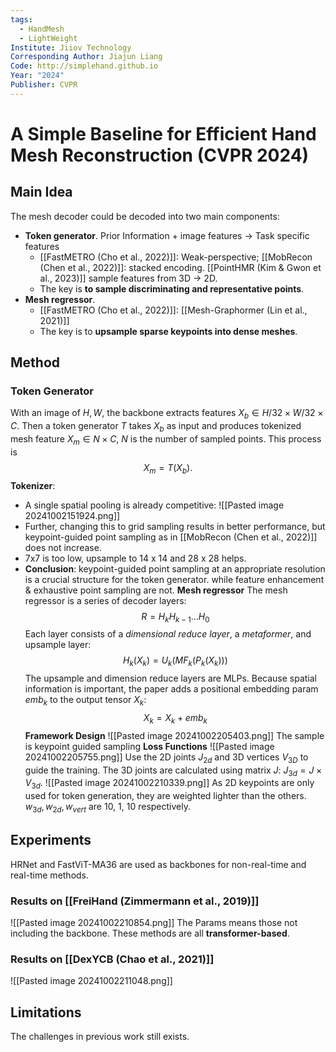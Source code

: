 ```yaml
---
tags:
  - HandMesh
  - LightWeight
Institute: Jiiov Technology
Corresponding Author: Jiajun Liang
Code: http://simplehand.github.io
Year: "2024"
Publisher: CVPR
---
```

# A Simple Baseline for Efficient Hand Mesh Reconstruction (CVPR 2024)

## Main Idea
The mesh decoder could be decoded into two main components:
* **Token generator**. Prior Information + image features -> Task specific features
	* [[FastMETRO (Cho et al., 2022)]]: Weak-perspective; [[MobRecon (Chen et al., 2022)]]: stacked encoding. [[PointHMR (Kim & Gwon et al., 2023)]] sample features from 3D -> 2D.
	* The key is **to sample discriminating and representative points**.
* **Mesh regressor**.
	* [[FastMETRO (Cho et al., 2022)]]: [[Mesh-Graphormer (Lin et al., 2021)]]
	* The key is to **upsample sparse keypoints into dense meshes**.
## Method
### Token Generator
With an image of ${H, W}$, the backbone extracts features $X_b\in H/32 \times W/32 \times C$. Then a token generator $T$ takes $X_b$ as input and produces tokenized mesh feature $X_m\in N\times C$, $N$ is the number of sampled points. This process is 
$$
	X_m=T(X_b).
$$
**Tokenizer**: 
* A single spatial pooling is already competitive:
![[Pasted image 20241002151924.png]]
* Further, changing this to grid sampling results in better performance, but keypoint-guided point sampling as in [[MobRecon (Chen et al., 2022)]] does not increase.
* 7x7 is too low, upsample to 14 x 14 and 28 x 28 helps.
* **Conclusion**: keypoint-guided point sampling at an appropriate resolution is a crucial structure for the token generator. while feature enhancement & exhaustive point sampling are not.
**Mesh regressor**
The mesh regressor is a series of decoder layers:
$$
	R = H_kH_{k-1}\dots H_0
$$
Each layer consists of a *dimensional reduce layer*, a *metaformer*, and upsample layer:
$$
	H_k(X_k) = U_k(MF_k(P_k(X_k)))
$$
The upsample and dimension reduce layers are MLPs. 
Because spatial information is important, the paper adds a positional embedding param $emb_k$ to the output tensor $X_k$:
$$
	X_k = X_k + emb_k
$$
**Framework Design**
![[Pasted image 20241002205403.png]]
The sample is keypoint guided sampling
**Loss Functions**
![[Pasted image 20241002205755.png]]
Use the 2D joints $J_{2d}$ and 3D vertices $V_{3D}$ to guide the training. The 3D joints are calculated using matrix $J$: $J_{3d}=J\times V_{3d}$. 
![[Pasted image 20241002210339.png]]
As 2D keypoints are only used for token generation, they are weighted lighter than the others. $w_{3d}, w_{2d}, w_{vert}$ are 10, 1, 10 respectively.

## Experiments
HRNet and FastViT-MA36 are used as backbones for non-real-time and real-time methods.
### Results on [[FreiHand (Zimmermann et al., 2019)]]
![[Pasted image 20241002210854.png]]
The Params means those not including the backbone. These methods are all **transformer-based**.
### Results on [[DexYCB (Chao et al., 2021)]]
![[Pasted image 20241002211048.png]]
## Limitations
The challenges in previous work still exists.